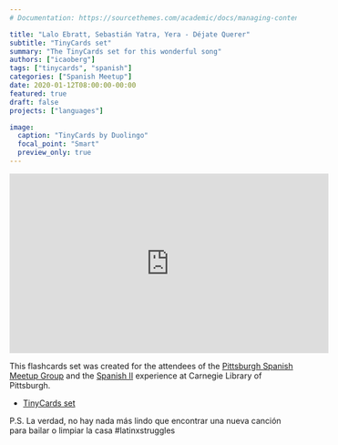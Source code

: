 ```yaml
---
# Documentation: https://sourcethemes.com/academic/docs/managing-content/

title: "Lalo Ebratt, Sebastián Yatra, Yera - Déjate Querer"
subtitle: "TinyCards set"
summary: "The TinyCards set for this wonderful song"
authors: ["icaoberg"]
tags: ["tinycards", "spanish"]
categories: ["Spanish Meetup"]
date: 2020-01-12T08:00:00-00:00
featured: true
draft: false
projects: ["languages"]

image:
  caption: "TinyCards by Duolingo"
  focal_point: "Smart"
  preview_only: true
---
```


<iframe width="560" height="315" src="https://www.youtube.com/embed/tJoAU1lsbn4" frameborder="0" allow="accelerometer; autoplay; encrypted-media; gyroscope; picture-in-picture" allowfullscreen></iframe>

This flashcards set was created for the attendees of the [Pittsburgh Spanish Meetup Group](https://www.meetup.com/Pittsburgh-Spanish/events/264262917/) and the [Spanish II](https://www.carnegielibrary.org/?s=spanish+ii&search-location=Website) experience at Carnegie Library of Pittsburgh.

* [TinyCards set](https://tiny.cards/decks/QkdB3trR/lalo-ebratt-et-al-dejate-querer)

P.S. La verdad, no hay nada más lindo que encontrar una nueva canción para bailar o limpiar la casa #latinxstruggles

